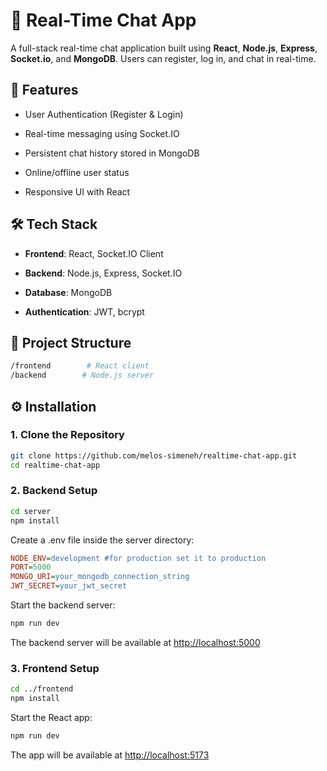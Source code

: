
# 💬 Real-Time Chat App

A full-stack real-time chat application built using **React**, **Node.js**, **Express**, **Socket.io**, and **MongoDB**. Users can register, log in, and chat in real-time.

## 🚀 Features

- User Authentication (Register & Login)

- Real-time messaging using Socket.IO

- Persistent chat history stored in MongoDB

- Online/offline user status

- Responsive UI with React

## 🛠️ Tech Stack

- **Frontend**: React, Socket.IO Client

- **Backend**: Node.js, Express, Socket.IO

- **Database**: MongoDB

- **Authentication**: JWT, bcrypt

## 📁 Project Structure

```bash
/frontend        # React client
/backend        # Node.js server
```

## ⚙️ Installation

### 1. Clone the Repository

```bash
git clone https://github.com/melos-simeneh/realtime-chat-app.git
cd realtime-chat-app
```

### 2. Backend Setup

```bash
cd server
npm install
```

Create a .env file inside the server directory:

```ini
NODE_ENV=development #for production set it to production
PORT=5000
MONGO_URI=your_mongodb_connection_string
JWT_SECRET=your_jwt_secret
```

Start the backend server:

```bash
npm run dev
```

The backend server  will be available at [http://localhost:5000](http://localhost:5000)

### 3. Frontend Setup

```bash
cd ../frontend
npm install
```

Start the React app:

```bash
npm run dev
```

The app will be available at [http://localhost:5173](http://localhost:5173)
